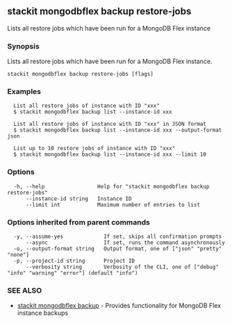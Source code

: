 ## stackit mongodbflex backup restore-jobs

Lists all restore jobs which have been run for a MongoDB Flex instance

### Synopsis

Lists all restore jobs which have been run for a MongoDB Flex instance.

```
stackit mongodbflex backup restore-jobs [flags]
```

### Examples

```
  List all restore jobs of instance with ID "xxx"
  $ stackit mongodbflex backup list --instance-id xxx

  List all restore jobs of instance with ID "xxx" in JSON format
  $ stackit mongodbflex backup list --instance-id xxx --output-format json

  List up to 10 restore jobs of instance with ID "xxx"
  $ stackit mongodbflex backup list --instance-id xxx --limit 10
```

### Options

```
  -h, --help                 Help for "stackit mongodbflex backup restore-jobs"
      --instance-id string   Instance ID
      --limit int            Maximum number of entries to list
```

### Options inherited from parent commands

```
  -y, --assume-yes             If set, skips all confirmation prompts
      --async                  If set, runs the command asynchronously
  -o, --output-format string   Output format, one of ["json" "pretty" "none"]
  -p, --project-id string      Project ID
      --verbosity string       Verbosity of the CLI, one of ["debug" "info" "warning" "error"] (default "info")
```

### SEE ALSO

* [stackit mongodbflex backup](./stackit_mongodbflex_backup.md)	 - Provides functionality for MongoDB Flex instance backups

